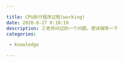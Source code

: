```yaml
---

title: CPU执行程序过程(working)
date: 2020-8-27 0:10:19
description: 三老师问过的一个问题，想详细写一下
categories:

 - knowledge

---
```


